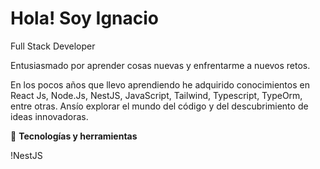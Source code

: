 # Hola! Soy Ignacio
Full Stack Developer 

Entusiasmado por aprender cosas nuevas y enfrentarme a nuevos retos.

En los pocos años que llevo aprendiendo he adquirido conocimientos en React Js, Node.Js, NestJS, JavaScript, Tailwind, Typescript, TypeOrm, entre otras. Ansío explorar el mundo del código y del descubrimiento de ideas innovadoras.

🚀 **Tecnologías y herramientas**

!NestJS
